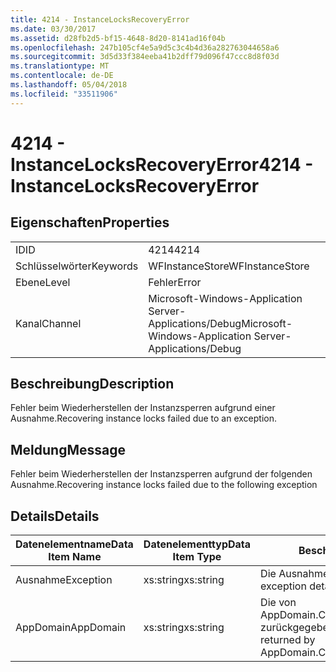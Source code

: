 ```yaml
---
title: 4214 - InstanceLocksRecoveryError
ms.date: 03/30/2017
ms.assetid: d28fb2d5-bf15-4648-8d20-8141ad16f04b
ms.openlocfilehash: 247b105cf4e5a9d5c3c4b4d36a282763044658a6
ms.sourcegitcommit: 3d5d33f384eeba41b2dff79d096f47ccc8d8f03d
ms.translationtype: MT
ms.contentlocale: de-DE
ms.lasthandoff: 05/04/2018
ms.locfileid: "33511906"
---
```

# <a name="4214---instancelocksrecoveryerror"></a><span data-ttu-id="e26e9-102">4214 - InstanceLocksRecoveryError</span><span class="sxs-lookup"><span data-stu-id="e26e9-102">4214 - InstanceLocksRecoveryError</span></span>
## <a name="properties"></a><span data-ttu-id="e26e9-103">Eigenschaften</span><span class="sxs-lookup"><span data-stu-id="e26e9-103">Properties</span></span>  
  
|||  
|-|-|  
|<span data-ttu-id="e26e9-104">ID</span><span class="sxs-lookup"><span data-stu-id="e26e9-104">ID</span></span>|<span data-ttu-id="e26e9-105">4214</span><span class="sxs-lookup"><span data-stu-id="e26e9-105">4214</span></span>|  
|<span data-ttu-id="e26e9-106">Schlüsselwörter</span><span class="sxs-lookup"><span data-stu-id="e26e9-106">Keywords</span></span>|<span data-ttu-id="e26e9-107">WFInstanceStore</span><span class="sxs-lookup"><span data-stu-id="e26e9-107">WFInstanceStore</span></span>|  
|<span data-ttu-id="e26e9-108">Ebene</span><span class="sxs-lookup"><span data-stu-id="e26e9-108">Level</span></span>|<span data-ttu-id="e26e9-109">Fehler</span><span class="sxs-lookup"><span data-stu-id="e26e9-109">Error</span></span>|  
|<span data-ttu-id="e26e9-110">Kanal</span><span class="sxs-lookup"><span data-stu-id="e26e9-110">Channel</span></span>|<span data-ttu-id="e26e9-111">Microsoft-Windows-Application Server-Applications/Debug</span><span class="sxs-lookup"><span data-stu-id="e26e9-111">Microsoft-Windows-Application Server-Applications/Debug</span></span>|  
  
## <a name="description"></a><span data-ttu-id="e26e9-112">Beschreibung</span><span class="sxs-lookup"><span data-stu-id="e26e9-112">Description</span></span>  
 <span data-ttu-id="e26e9-113">Fehler beim Wiederherstellen der Instanzsperren aufgrund einer Ausnahme.</span><span class="sxs-lookup"><span data-stu-id="e26e9-113">Recovering instance locks failed due to an exception.</span></span>  
  
## <a name="message"></a><span data-ttu-id="e26e9-114">Meldung</span><span class="sxs-lookup"><span data-stu-id="e26e9-114">Message</span></span>  
 <span data-ttu-id="e26e9-115">Fehler beim Wiederherstellen der Instanzsperren aufgrund der folgenden Ausnahme.</span><span class="sxs-lookup"><span data-stu-id="e26e9-115">Recovering instance locks failed due to the following exception</span></span>  
  
## <a name="details"></a><span data-ttu-id="e26e9-116">Details</span><span class="sxs-lookup"><span data-stu-id="e26e9-116">Details</span></span>  
  
|<span data-ttu-id="e26e9-117">Datenelementname</span><span class="sxs-lookup"><span data-stu-id="e26e9-117">Data Item Name</span></span>|<span data-ttu-id="e26e9-118">Datenelementtyp</span><span class="sxs-lookup"><span data-stu-id="e26e9-118">Data Item Type</span></span>|<span data-ttu-id="e26e9-119">Beschreibung</span><span class="sxs-lookup"><span data-stu-id="e26e9-119">Description</span></span>|  
|--------------------|--------------------|-----------------|  
|<span data-ttu-id="e26e9-120">Ausnahme</span><span class="sxs-lookup"><span data-stu-id="e26e9-120">Exception</span></span>|<span data-ttu-id="e26e9-121">xs:string</span><span class="sxs-lookup"><span data-stu-id="e26e9-121">xs:string</span></span>|<span data-ttu-id="e26e9-122">Die Ausnahmedetails der Ausnahme.</span><span class="sxs-lookup"><span data-stu-id="e26e9-122">The exception details for the exception</span></span>|  
|<span data-ttu-id="e26e9-123">AppDomain</span><span class="sxs-lookup"><span data-stu-id="e26e9-123">AppDomain</span></span>|<span data-ttu-id="e26e9-124">xs:string</span><span class="sxs-lookup"><span data-stu-id="e26e9-124">xs:string</span></span>|<span data-ttu-id="e26e9-125">Die von AppDomain.CurrentDomain.FriendlyName zurückgegebene Zeichenfolge.</span><span class="sxs-lookup"><span data-stu-id="e26e9-125">The string returned by AppDomain.CurrentDomain.FriendlyName.</span></span>|
